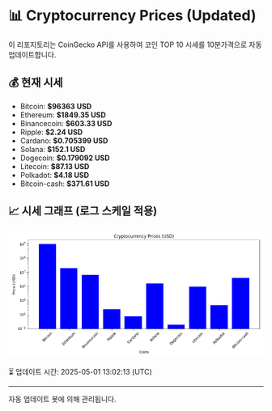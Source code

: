 
# 📊 Cryptocurrency Prices (Updated)

이 리포지토리는 CoinGecko API를 사용하여 코인 TOP 10 시세를 10분가격으로 자동 업데이트합니다.

## 💰 현재 시세
- Bitcoin: **$96363 USD**
- Ethereum: **$1849.35 USD**
- Binancecoin: **$603.33 USD**
- Ripple: **$2.24 USD**
- Cardano: **$0.705399 USD**
- Solana: **$152.1 USD**
- Dogecoin: **$0.179092 USD**
- Litecoin: **$87.13 USD**
- Polkadot: **$4.18 USD**
- Bitcoin-cash: **$371.61 USD**

## 📈 시세 그래프 (로그 스케일 적용)
![Crypto Prices](crypto_prices.png)

⏳ 업데이트 시간: 2025-05-01 13:02:13 (UTC)

---
자동 업데이트 봇에 의해 관리됩니다.
